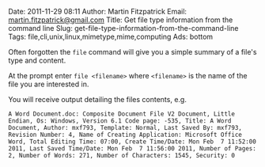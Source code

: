 Date: 2011-11-29 08:11
Author: Martin Fitzpatrick
Email: martin.fitzpatrick@gmail.com
Title: Get file type information from the command line
Slug: get-file-type-information-from-the-command-line
Tags: file,cli,unix,linux,mimetype,mime,computing
Ads: bottom

Often forgotten the `file` command will give you a simple summary of a file's type and content.









At the prompt enter `file <filename>` where `<filename>` is the name of the file you are interested in. 



You will receive output detailing the files contents, e.g. 



`A Word Document.doc: Composite Document File V2 Document, Little Endian, Os: Windows, Version 6.1 Code page: -535, Title: A Word Document, Author: mxf793, Template: Normal, Last Saved By: mxf793, Revision Number: 4, Name of Creating Application: Microsoft Office Word, Total Editing Time: 07:00, Create Time/Date: Mon Feb  7 11:52:00 2011, Last Saved Time/Date: Mon Feb  7 11:56:00 2011, Number of Pages: 2, Number of Words: 271, Number of Characters: 1545, Security: 0`











